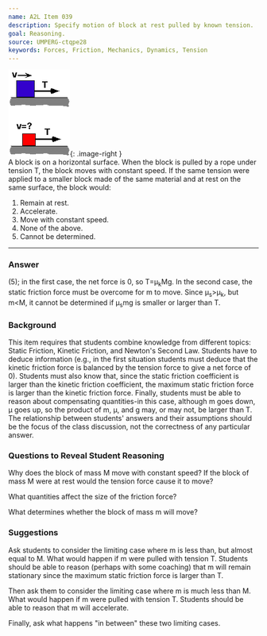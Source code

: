 ```yaml
---
name: A2L Item 039
description: Specify motion of block at rest pulled by known tension.
goal: Reasoning.
source: UMPERG-ctqpe28
keywords: Forces, Friction, Mechanics, Dynamics, Tension
---
```


![Item039_fig1.gif](../images/Item039_fig1.gif){: .image-right }  
A block is on a horizontal surface. When the block is pulled by a rope under
tension T, the block moves with constant speed.  If the same tension were
applied to a smaller block made of the same material and at rest on the
same surface, the block would:

1. Remain at rest. 
2. Accelerate. 
3. Move with constant speed. 
4. None of the above. 
5. Cannot be determined.


<hr/>

### Answer

(5); in the first case, the net force is 0, so T=&mu;<sub>k</sub>Mg.  In
the second case, the static friction force must be overcome for m to
move.  Since &mu;<sub>s</sub>&gt;&mu;<sub>k</sub>, but m&lt;M, it cannot
be determined if &mu;<sub>s</sub>mg is smaller or larger than T.

### Background

This item requires that students combine knowledge from different
topics: Static Friction, Kinetic Friction, and Newton's Second Law. 
Students have to deduce information (e.g., in the first situation
students must deduce that the kinetic friction force is balanced by the
tension force to give a net force of 0).  Students must also know that,
since the static friction coefficient is larger than the kinetic
friction coefficient, the maximum static friction force is larger than
the kinetic friction force.  Finally, students must be able to reason
about compensating quantities-in this case, although m goes down, &mu;
goes up, so the product of m, &mu;, and g may, or may not, be larger
than T.  The relationship between students' answers and their
assumptions should be the focus of the class discussion, not the
correctness of any particular answer.

### Questions to Reveal Student Reasoning

Why does the block of mass M move with constant speed?  If the block of
mass M were at rest would the tension force cause it to move?

What quantities affect the size of the friction force?

What determines whether the block of mass m will move?

### Suggestions

Ask students to consider the limiting case where m is less than, but
almost equal to M.  What would happen if m were pulled with tension T. 
Students should be able to reason (perhaps with some coaching) that m
will remain stationary since the maximum static friction force is larger
than T.

Then ask them to consider the limiting case where m is much less than M.
 What would happen if m were pulled with tension T.  Students should be
able to reason that m will accelerate.

Finally, ask what happens "in between" these two limiting cases.
